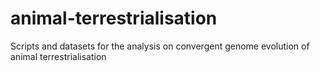 # animal-terrestrialisation
Scripts and datasets for the analysis on convergent genome evolution of animal terrestrialisation
